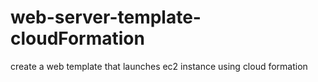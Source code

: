 # web-server-template-cloudFormation
create a web template that launches ec2 instance using cloud formation
